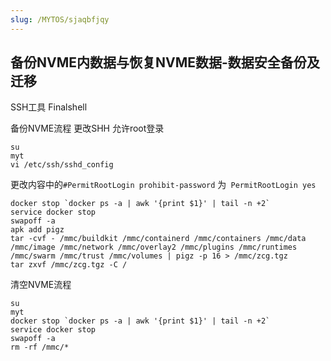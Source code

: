```yaml
---
slug: /MYTOS/sjaqbfjqy
---
```

## 备份NVME内数据与恢复NVME数据-数据安全备份及迁移

SSH工具 Finalshell

备份NVME流程
更改SHH 允许root登录

```
su
myt
vi /etc/ssh/sshd_config
```

更改内容中的`#PermitRootLogin prohibit-password` 为` PermitRootLogin yes`

```
docker stop `docker ps -a | awk '{print $1}' | tail -n +2`
service docker stop
swapoff -a
apk add pigz
tar -cvf - /mmc/buildkit /mmc/containerd /mmc/containers /mmc/data /mmc/image /mmc/network /mmc/overlay2 /mmc/plugins /mmc/runtimes /mmc/swarm /mmc/trust /mmc/volumes | pigz -p 16 > /mmc/zcg.tgz
tar zxvf /mmc/zcg.tgz -C /
```

清空NVME流程

```
su
myt
docker stop `docker ps -a | awk '{print $1}' | tail -n +2`
service docker stop
swapoff -a
rm -rf /mmc/*
```

